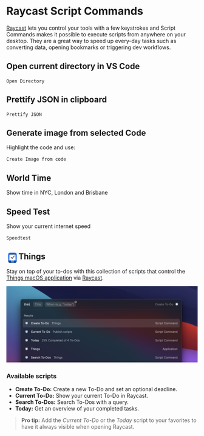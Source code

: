# Raycast Script Commands

[Raycast](https://raycast.com) lets you control your tools with a few keystrokes
and Script Commands makes it possible to execute scripts from anywhere on your desktop.
They are a great way to speed up every-day tasks such as converting data, opening bookmarks
or triggering dev workflows.


## Open current directory in VS Code

```
Open Directory
```

## Prettify JSON in clipboard

```
Prettify JSON
```

## Generate image from selected Code

Highlight the code and use:

```
Create Image from code
```

## World Time

Show time in NYC, London and Brisbane

## Speed Test

Show your current internet speed

```
Speedtest
```

<div>
  <img src="./images/things.png" height="32px" width="32px" align="left">
  <h2>Things</h2>
</div>

Stay on top of your to-dos with this collection of scripts that control the [Things macOS application](https://culturedcode.com/things/) via [Raycast](http://raycast.com). 

![Screenshot of Things](images/screenshot.png)

### Available scripts

- **Create To-Do:** Create a new To-Do and set an optional deadline.
- **Current To-Do:** Show your current To-Do in Raycast.
- **Search To-Dos:** Search To-Dos with a query.
- **Today:** Get an overview of your completed tasks.

> **Pro tip:** Add the *Current To-Do* or the *Today* script to your favorites to have it always visible when opening Raycast.
